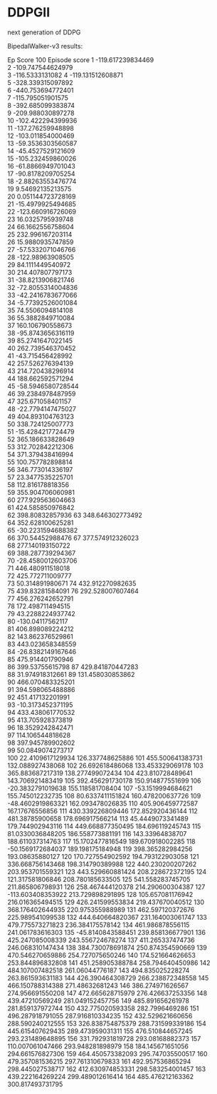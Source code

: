 # DDPGII

next generation of DDPG

BipedalWalker-v3 results:

Ep Score            100 Episode score
1	-119.617239834469	
2	-109.747544624979	
3	-116.5333131082	
4	-119.131512608871	
5	-328.339315097892	
6	-440.753694772401	
7	-115.795051901575	
8	-392.685099383874	
9	-209.988030897278	
10	-102.422294399936	
11	-137.276259948898	
12	-103.011854000469	
13	-59.3536303560587	
14	-45.4527529121609	
15	-105.232459860026	
16	-61.8866949701043	
17	-90.8178209705254	
18	-2.88263553476774	
19	9.54692135213575	
20	0.051144723728169	
21	-15.4979925494685	
22	-123.660916726069	
23	16.0325795939748	
24	66.1662556758604	
25	232.996167203114	
26	15.9880935747859	
27	-57.5332071046766	
28	-122.98963908505	
29	84.1111449540972	
30	214.407807797173	
31	-38.8213906821746	
32	-72.8055314004836	
33	-42.2416783677066	
34	-5.77392526001084	
35	74.5506094814108	
36	55.3882849710084	
37	160.106790558673	
38	-95.8743656316119	
39	85.2741647022145	
40	262.739546370452	
41	-43.715456428992	
42	257.526276394139	
43	214.720438296914	
44	188.662592571294	
45	-58.5946580728544	
46	39.2384978487959	
47	325.671058401157	
48	-22.7794147475027	
49	404.893104763123	
50	338.724125007773	
51	-15.4284217724479	
52	365.186633828649	
53	312.702842212306	
54	371.379438416994	
55	100.757782898814	
56	346.773014336197	
57	23.3477535225701	
58	112.816178818356	
59	355.904706060981	
60	277.929563604663	
61	424.585850976842	
62	398.80832857936	
63	348.646302773492	
64	352.628100625281	
65	-30.2231594688382	
66	370.54452988476	
67	377.574912326023	
68	277.140193150722	
69	388.287739294367	
70	-28.4580012603706	
71	446.480911518018	
72	425.772711009777	
73	50.314891980671	
74	432.912270982635	
75	439.83281584091	
76	292.528007607464	
77	456.276242652791	
78	172.498711494515	
79	43.2288224937742	
80	-130.04117562117	
81	406.898089224212	
82	143.862376529861	
83	443.023658348559	
84	-26.8382149167646	
85	475.914401790946	
86	399.53755615798	
87	429.841870447283	
88	31.974918312661	
89	131.458030853862	
90	466.070483325201	
91	394.598065488886	
92	451.417132201991	
93	-10.3173452371195	
94	433.438061770532	
95	413.705928373819	
96	18.3529242842471	
97	114.106544818628	
98	397.945789902602	
99	50.0849074273717	
100	22.4109617129934	126.337748625886
101	455.500641383731	132.088927438068
102	26.692618486068	133.453329069178
103	365.883687217319	138.277499072434
104	423.810728489641	143.706921483419
105	392.456291730178	150.914877551699
106	-20.3832791019638	155.118581708404
107	-53.1519994684621	155.745012232735
108	80.6337411151824	160.478200637726
109	-48.4602919863321	162.093478026835
110	405.906459772587	167.17676556856
111	430.339226809446	172.852920436144
112	481.38785900658	178.696917566214
113	45.4449073341489	179.744902943116
114	449.668877350495	184.696119245743
115	81.0330036848205	186.558773881191
116	143.33964838707	188.611037314763
117	15.1702477816549	189.670918002285
118	-50.1569172684037	189.198175184948
119	398.365282984256	193.08635880127
120	170.727554902592	194.793122903058
121	336.668756143468	198.314790389988
122	440.230200207262	203.953701559321
123	443.529660881424	208.228672372195
124	121.317581806846	208.780185633505
125	541.558283745705	211.865806798931
126	258.467444120378	214.290600304387
127	-113.603408353922	213.729898291895
128	105.657081176942	216.016365494515
129	426.241599553834	219.437670040512
130	368.176402644935	220.975355988989
131	462.597120372676	225.989541099538
132	444.640664820367	231.164003061747
133	479.775573271823	236.384175578142
134	461.986878556115	241.061783616303
135	-45.8140843588451	239.858136677901
136	425.247085008339	243.556724678274
137	411.265337474736	246.068310147434
138	384.730078691874	250.874354590669
139	470.546270659886	254.727075650246
140	174.521664626653	253.844896832808
141	451.258905388784	258.794640450986
142	484.107007482518	261.06044776187
143	494.835025228274	263.861593631183
144	426.390464308729	266.238872348558
145	466.150788314388	271.48632681243
146	386.274971626567	274.956691550208
147	472.665628715979	276.426637253356
148	439.47210569249	281.049152457756
149	485.891656261978	281.859137972744
150	432.775020593358	282.7996469286
151	496.287918791055	287.916810334235
152	432.529621660656	288.590240212555
153	326.838754875379	288.731599339186
154	445.615407629435	289.473959031311
155	476.510844657245	293.231489648895
156	331.792931819728	293.08168882373
157	110.007061047466	293.948281898979
158	184.145671651056	294.661576827306
159	464.450573382093	295.747035500517
160	479.357081536215	297.761310679833
161	492.957536865294	298.445027538717
162	412.630974853331	298.583254001457
163	439.222164269224	299.489012616414
164	485.476212163362	300.817493731795
